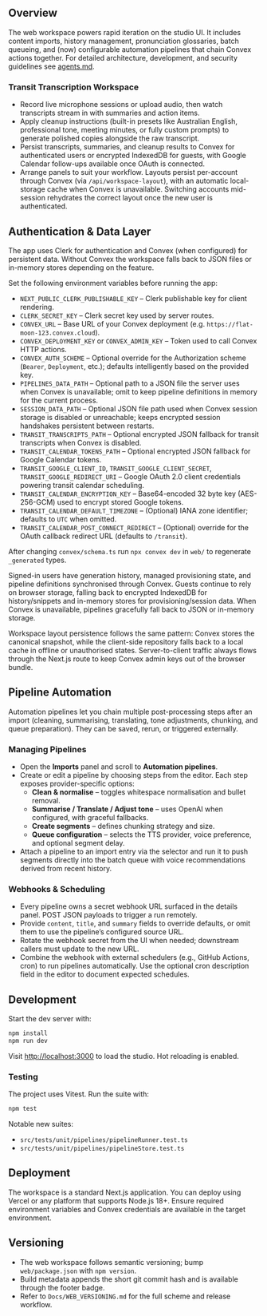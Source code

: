 ## Overview

The web workspace powers rapid iteration on the studio UI. It includes content imports, history management, pronunciation glossaries, batch queueing, and (now) configurable automation pipelines that chain Convex actions together. For detailed architecture, development, and security guidelines see [agents.md](./agents.md).

### Transit Transcription Workspace
- Record live microphone sessions or upload audio, then watch transcripts stream in with summaries and action items.
- Apply cleanup instructions (built-in presets like Australian English, professional tone, meeting minutes, or fully custom prompts) to generate polished copies alongside the raw transcript.
- Persist transcripts, summaries, and cleanup results to Convex for authenticated users or encrypted IndexedDB for guests, with Google Calendar follow-ups available once OAuth is connected.
- Arrange panels to suit your workflow. Layouts persist per-account through Convex (via `/api/workspace-layout`), with an automatic local-storage cache when Convex is unavailable. Switching accounts mid-session rehydrates the correct layout once the new user is authenticated.

## Authentication & Data Layer

The app uses Clerk for authentication and Convex (when configured) for persistent data. Without Convex the workspace falls back to JSON files or in-memory stores depending on the feature.

Set the following environment variables before running the app:

- `NEXT_PUBLIC_CLERK_PUBLISHABLE_KEY` – Clerk publishable key for client rendering.
- `CLERK_SECRET_KEY` – Clerk secret key used by server routes.
- `CONVEX_URL` – Base URL of your Convex deployment (e.g. `https://flat-moon-123.convex.cloud`).
- `CONVEX_DEPLOYMENT_KEY` or `CONVEX_ADMIN_KEY` – Token used to call Convex HTTP actions.
- `CONVEX_AUTH_SCHEME` – Optional override for the Authorization scheme (`Bearer`, `Deployment`, etc.); defaults intelligently based on the provided key.
- `PIPELINES_DATA_PATH` – Optional path to a JSON file the server uses when Convex is unavailable; omit to keep pipeline definitions in memory for the current process.
- `SESSION_DATA_PATH` – Optional JSON file path used when Convex session storage is disabled or unreachable; keeps encrypted session handshakes persistent between restarts.
- `TRANSIT_TRANSCRIPTS_PATH` – Optional encrypted JSON fallback for transit transcripts when Convex is disabled.
- `TRANSIT_CALENDAR_TOKENS_PATH` – Optional encrypted JSON fallback for Google Calendar tokens.
- `TRANSIT_GOOGLE_CLIENT_ID`, `TRANSIT_GOOGLE_CLIENT_SECRET`, `TRANSIT_GOOGLE_REDIRECT_URI` – Google OAuth 2.0 client credentials powering transit calendar scheduling.
- `TRANSIT_CALENDAR_ENCRYPTION_KEY` – Base64-encoded 32 byte key (AES-256-GCM) used to encrypt stored Google tokens.
- `TRANSIT_CALENDAR_DEFAULT_TIMEZONE` – (Optional) IANA zone identifier; defaults to `UTC` when omitted.
- `TRANSIT_CALENDAR_POST_CONNECT_REDIRECT` – (Optional) override for the OAuth callback redirect URL (defaults to `/transit`).

After changing `convex/schema.ts` run `npx convex dev` in `web/` to regenerate `_generated` types.

Signed-in users have generation history, managed provisioning state, and pipeline definitions synchronised through Convex. Guests continue to rely on browser storage, falling back to encrypted IndexedDB for history/snippets and in-memory stores for provisioning/session data. When Convex is unavailable, pipelines gracefully fall back to JSON or in-memory storage.

Workspace layout persistence follows the same pattern: Convex stores the canonical snapshot, while the client-side repository falls back to a local cache in offline or unauthorised states. Server-to-client traffic always flows through the Next.js route to keep Convex admin keys out of the browser bundle.

## Pipeline Automation

Automation pipelines let you chain multiple post-processing steps after an import (cleaning, summarising, translating, tone adjustments, chunking, and queue preparation). They can be saved, rerun, or triggered externally.

### Managing Pipelines

- Open the **Imports** panel and scroll to **Automation pipelines**.
- Create or edit a pipeline by choosing steps from the editor. Each step exposes provider-specific options:
  - **Clean & normalise** – toggles whitespace normalisation and bullet removal.
  - **Summarise / Translate / Adjust tone** – uses OpenAI when configured, with graceful fallbacks.
  - **Create segments** – defines chunking strategy and size.
  - **Queue configuration** – selects the TTS provider, voice preference, and optional segment delay.
- Attach a pipeline to an import entry via the selector and run it to push segments directly into the batch queue with voice recommendations derived from recent history.

### Webhooks & Scheduling

- Every pipeline owns a secret webhook URL surfaced in the details panel. POST JSON payloads to trigger a run remotely.
- Provide `content`, `title`, and `summary` fields to override defaults, or omit them to use the pipeline’s configured source URL.
- Rotate the webhook secret from the UI when needed; downstream callers must update to the new URL.
- Combine the webhook with external schedulers (e.g., GitHub Actions, cron) to run pipelines automatically. Use the optional cron description field in the editor to document expected schedules.

## Development

Start the dev server with:

```bash
npm install
npm run dev
```

Visit [http://localhost:3000](http://localhost:3000) to load the studio. Hot reloading is enabled.

### Testing

The project uses Vitest. Run the suite with:

```bash
npm test
```

Notable new suites:
- `src/tests/unit/pipelines/pipelineRunner.test.ts`
- `src/tests/unit/pipelines/pipelineStore.test.ts`

## Deployment

The workspace is a standard Next.js application. You can deploy using Vercel or any platform that supports Node.js 18+. Ensure required environment variables and Convex credentials are available in the target environment.

## Versioning

- The web workspace follows semantic versioning; bump `web/package.json` with `npm version`.
- Build metadata appends the short git commit hash and is available through the footer badge.
- Refer to `Docs/WEB_VERSIONING.md` for the full scheme and release workflow.
